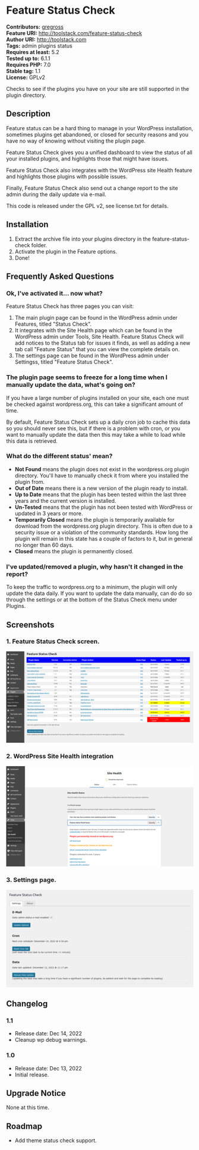 # Feature Status Check #
**Contributors:** [gregross](https://profiles.wordpress.org/gregross/)  
**Feature URI:** http://toolstack.com/feature-status-check  
**Author URI:** http://toolstack.com  
**Tags:** admin plugins status  
**Requires at least:** 5.2  
**Tested up to:** 6.1.1  
**Requires PHP:** 7.0  
**Stable tag:** 1.1  
**License:** GPLv2  

Checks to see if the plugins you have on your site are still supported in the plugin directory.

## Description ##

Feature status can be a hard thing to manage in your WordPress installation, sometimes plugins get abandoned, or closed for security reasons and you have no way of knowing without visiting the plugin page.

Feature Status Check gives you a unified dashboard to view the status of all your installed plugins, and highlights those that might have issues.

Feature Status Check also integrates with the WordPress site Health feature and highlights those plugins with possible issues.

Finally, Feature Status Check also send out a change report to the site admin during the daily update via e-mail.

This code is released under the GPL v2, see license.txt for details.

## Installation ##

1. Extract the archive file into your plugins directory in the feature-status-check folder.
2. Activate the plugin in the Feature options.
3. Done!

## Frequently Asked Questions ##

### Ok, I've activated it... now what? ###

Feature Status Check has three pages you can visit:

1. The main plugin page can be found in the WordPress admin under Features, titled "Status Check".
2. It integrates with the Site Health page which can be found in the WordPress admin under Tools, Site Health.  Feature Status Check will add notices to the Status tab for issues it finds, as well as adding a new tab call "Feature Status" that you can view the complete details on.
3. The settings page can be found in the WordPress admin under Settingss, titled "Feature Status Check".

### The plugin page seems to freeze for a long time when I manually update the data, what's going on? ###

If you have a large number of plugins installed on your site, each one must be checked against wordpress.org, this can take a significant amount of time.

By default, Feature Status Check sets up a daily cron job to cache this data so you should never see this, but if there is a problem with cron, or you want to manually update the data then this may take a while to load while this data is retrieved.

### What do the different status' mean? ###

* **Not Found** means the plugin does not exist in the wordpress.org plugin directory.  You'll have to manually check it from where you installed the plugin from.
* **Out of Date** means there is a new version of the plugin ready to install.
* **Up to Date** means that the plugin has been tested within the last three years and the current version is installed.
* **Un-Tested** means that the plugin has not been tested with WordPress or updated in 3 years or more.
* **Temporarily Closed** means the plugin is temporarily available for download from the wordpress.org plugin directory.  This is often due to a security issue or a violation of the community standards.  How long the plugin will remain in this state has a couple of factors to it, but in general no longer than 60 days.
* **Closed** means the plugin is permanently closed.

### I've updated/removed a plugin, why hasn't it changed in the report? ###

To keep the traffic to wordpress.org to a minimum, the plugin will only update the data daily.  If you want to update the data manually, can do do so through the settings or at the bottom of the Status Check menu under Plugins.

## Screenshots ##

### 1. Feature Status Check screen. ###
![Feature Status Check screen.](assets/screenshot-1.png)

### 2. WordPress Site Health integration ###
![WordPress Site Health integration](assets/screenshot-2.png)

### 3. Settings page. ###
![Settings page.](assets/screenshot-3.png)


## Changelog ##

### 1.1 ###

* Release date: Dec 14, 2022
* Cleanup wp debug warnings.

### 1.0 ###

* Release date: Dec 13, 2022
* Initial release.

## Upgrade Notice ##

None at this time.

## Roadmap ##

* Add theme status check support.
